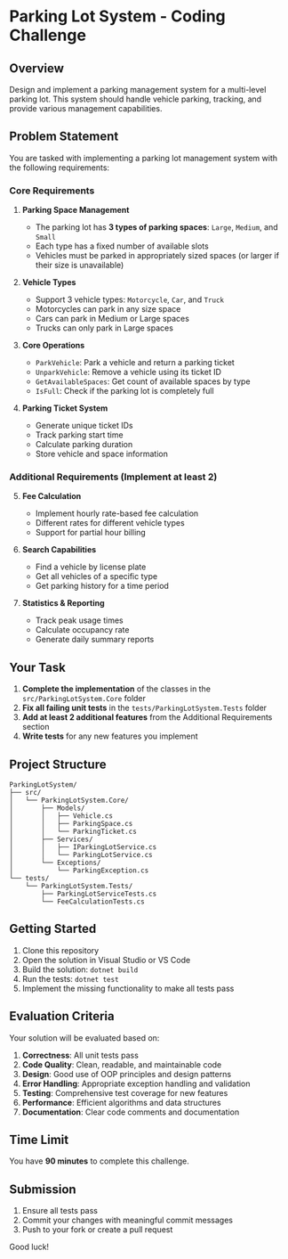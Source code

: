 # Parking Lot System - Coding Challenge

## Overview
Design and implement a parking management system for a multi-level parking lot. This system should handle vehicle parking, tracking, and provide various management capabilities.

## Problem Statement

You are tasked with implementing a parking lot management system with the following requirements:

### Core Requirements

1. **Parking Space Management**
   - The parking lot has **3 types of parking spaces**: `Large`, `Medium`, and `Small`
   - Each type has a fixed number of available slots
   - Vehicles must be parked in appropriately sized spaces (or larger if their size is unavailable)

2. **Vehicle Types**
   - Support 3 vehicle types: `Motorcycle`, `Car`, and `Truck`
   - Motorcycles can park in any size space
   - Cars can park in Medium or Large spaces
   - Trucks can only park in Large spaces

3. **Core Operations**
   - `ParkVehicle`: Park a vehicle and return a parking ticket
   - `UnparkVehicle`: Remove a vehicle using its ticket ID
   - `GetAvailableSpaces`: Get count of available spaces by type
   - `IsFull`: Check if the parking lot is completely full

4. **Parking Ticket System**
   - Generate unique ticket IDs
   - Track parking start time
   - Calculate parking duration
   - Store vehicle and space information

### Additional Requirements (Implement at least 2)

5. **Fee Calculation**
   - Implement hourly rate-based fee calculation
   - Different rates for different vehicle types
   - Support for partial hour billing

6. **Search Capabilities**
   - Find a vehicle by license plate
   - Get all vehicles of a specific type
   - Get parking history for a time period

7. **Statistics & Reporting**
   - Track peak usage times
   - Calculate occupancy rate
   - Generate daily summary reports

## Your Task

1. **Complete the implementation** of the classes in the `src/ParkingLotSystem.Core` folder
2. **Fix all failing unit tests** in the `tests/ParkingLotSystem.Tests` folder
3. **Add at least 2 additional features** from the Additional Requirements section
4. **Write tests** for any new features you implement

## Project Structure

```
ParkingLotSystem/
├── src/
│   └── ParkingLotSystem.Core/
│       ├── Models/
│       │   ├── Vehicle.cs
│       │   ├── ParkingSpace.cs
│       │   └── ParkingTicket.cs
│       ├── Services/
│       │   ├── IParkingLotService.cs
│       │   └── ParkingLotService.cs
│       └── Exceptions/
│           └── ParkingException.cs
└── tests/
    └── ParkingLotSystem.Tests/
        ├── ParkingLotServiceTests.cs
        └── FeeCalculationTests.cs
```

## Getting Started

1. Clone this repository
2. Open the solution in Visual Studio or VS Code
3. Build the solution: `dotnet build`
4. Run the tests: `dotnet test`
5. Implement the missing functionality to make all tests pass

## Evaluation Criteria

Your solution will be evaluated based on:

1. **Correctness**: All unit tests pass
2. **Code Quality**: Clean, readable, and maintainable code
3. **Design**: Good use of OOP principles and design patterns
4. **Error Handling**: Appropriate exception handling and validation
5. **Testing**: Comprehensive test coverage for new features
6. **Performance**: Efficient algorithms and data structures
7. **Documentation**: Clear code comments and documentation

## Time Limit

You have **90 minutes** to complete this challenge.

## Submission

1. Ensure all tests pass
2. Commit your changes with meaningful commit messages
3. Push to your fork or create a pull request

Good luck!